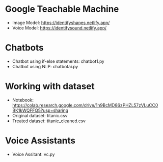 # Google Teachable Machine
- Image Model: https://identifyshapes.netlify.app/
- Voice Model: https://identifysound.netlify.app/

# Chatbots
- Chatbot using if-else statements: chatbot1.py
- Chatbot using NLP: chatbotai.py

# Working with dataset
- Notebook: https://colab.research.google.com/drive/1h9BcMD86zPHZL57zVLuCC0BK1kWQFFQ5?usp=sharing
- Original dataset: titanic.csv
- Treated dataset: titanic_cleaned.csv

#  Voice Assistants
- Voice Assitant: vc.py
